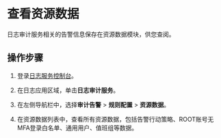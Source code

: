 # 查看资源数据

日志审计服务相关的告警信息保存在资源数据模块，供您查阅。

## 操作步骤

1.  登录[日志服务控制台](https://sls.console.aliyun.com)。

2.  在日志应用区域，单击**日志审计服务**。

3.  在左侧导航栏中，选择**审计告警** \> **规则配置** \> **资源数据**。

4.  在资源数据列表中，查看所有资源数据，包括告警行动策略、ROOT账号无MFA登录白名单、通用用户、值班组等数据。



